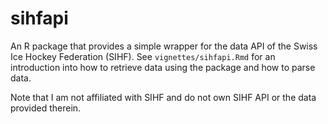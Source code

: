 # sihfapi
An R package that provides a simple wrapper for the data API of the Swiss Ice Hockey Federation (SIHF). See `vignettes/sihfapi.Rmd` for an introduction into how to retrieve data using the package and how to parse data.

Note that I am not affiliated with SIHF and do not own SIHF API or the data provided therein.
